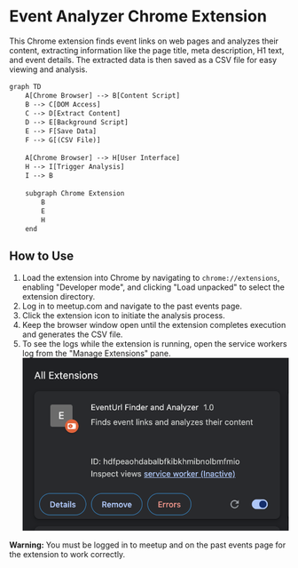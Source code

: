 # Event Analyzer Chrome Extension

This Chrome extension finds event links on web pages and analyzes their content, extracting information like the page title, meta description, H1 text, and event details. The extracted data is then saved as a CSV file for easy viewing and analysis.

```mermaid
graph TD
    A[Chrome Browser] --> B[Content Script]
    B --> C[DOM Access]
    C --> D[Extract Content]
    D --> E[Background Script]
    E --> F[Save Data]
    F --> G[(CSV File)]

    A[Chrome Browser] --> H[User Interface]
    H --> I[Trigger Analysis]
    I --> B

    subgraph Chrome Extension
        B
        E
        H
    end
```

## How to Use

1. Load the extension into Chrome by navigating to `chrome://extensions`, enabling "Developer mode", and clicking "Load unpacked" to select the extension directory.
2. Log in to meetup.com and navigate to the past events page.
3. Click the extension icon to initiate the analysis process.
4. Keep the browser window open until the extension completes execution and generates the CSV file.
5. To see the logs while the extension is running, open the service workers log from the "Manage Extensions" pane.
   ![alt text](<CleanShot 2024-08-02 at 14.52.57@2x.png>)

**Warning:** You must be logged in to meetup and on the past events page for the extension to work correctly.
